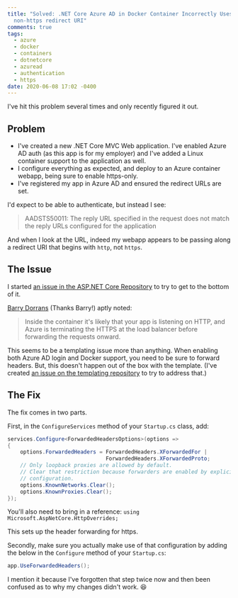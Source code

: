 ```yaml
---
title: "Solved: .NET Core Azure AD in Docker Container Incorrectly Uses an
  non-https redirect URI"
comments: true
tags:
  - azure
  - docker
  - containers
  - dotnetcore
  - azuread
  - authentication
  - https
date: 2020-06-08 17:02 -0400
---
```

I've hit this problem several times and only recently figured it out.

## Problem

* I've created a new .NET Core MVC Web application. I've enabled Azure AD auth (as this app is for my employer) and I've added a Linux container support to the application as well.
* I configure everything as expected, and deploy to an Azure container webapp, being sure to enable https-only.
* I've registered my app in Azure AD and ensured the redirect URLs are set.

I'd expect to be able to authenticate, but instead I see:

> AADSTS50011: The reply URL specified in the request does not match the reply URLs configured for the application

And when I look at the URL, indeed my webapp appears to be passing along a redirect URI that begins with `http`, not `https`. 

## The Issue

I started [an issue in the ASP.NET Core Repository](https://github.com/dotnet/aspnetcore/issues/22572) to try to get to the bottom of it. 

[Barry Dorrans](https://twitter.com/blowdart) (Thanks Barry!)  aptly noted:

> Inside the container it's likely that your app is listening on HTTP, and Azure is terminating the HTTPS at the load balancer before forwarding the requests onward.

This seems to be a templating issue more than anything. When enabling both Azure AD login and Docker support, you need to be sure to forward headers. But, this doesn't happen out of the box with the template. (I've created [an issue on the templating repository](https://github.com/dotnet/templating/issues/2394) to try to address that.)

## The Fix 

The fix comes in two parts.

First, in the `ConfigureServices` method of your `Startup.cs` class, add:

```csharp
services.Configure<ForwardedHeadersOptions>(options =>
{
	options.ForwardedHeaders = ForwardedHeaders.XForwardedFor |
							   ForwardedHeaders.XForwardedProto;
	// Only loopback proxies are allowed by default.
	// Clear that restriction because forwarders are enabled by explicit 
	// configuration.
	options.KnownNetworks.Clear();
	options.KnownProxies.Clear();
});
```

You'll also need to bring in a reference: `using Microsoft.AspNetCore.HttpOverrides;` 

This sets up the header forwarding for https.

Secondly, make sure you actually make use of that configuration by adding the below in the `Configure` method of your `Startup.cs`:

```csharp
app.UseForwardedHeaders();
```

I mention it because I've forgotten that step twice now and then been confused as to why my changes didn't work. :laughing: